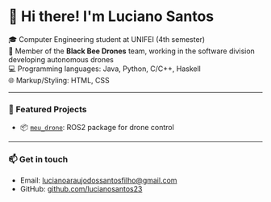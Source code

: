# 👋 Hi there! I'm Luciano Santos

🎓 Computer Engineering student at UNIFEI (4th semester)  
🐝 Member of the **Black Bee Drones** team, working in the software division developing autonomous drones  
💻 Programming languages: Java, Python, C/C++, Haskell  
🌐 Markup/Styling: HTML, CSS

---

### 🚀 Featured Projects
- 📦 [`meu_drone`](https://github.com/lucianosantos23/CapacitacaoROS2BlackBeeDrones): ROS2 package for drone control

---

### 📫 Get in touch
- Email: lucianoaraujodossantosfilho@gmail.com  
- GitHub: [github.com/lucianosantos23](https://github.com/lucianosantos23)
